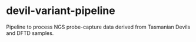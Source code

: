 # devil-variant-pipeline
Pipeline to process NGS probe-capture data derived from Tasmanian Devils and DFTD samples.
